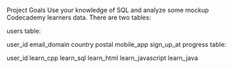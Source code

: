 Project Goals
Use your knowledge of SQL and analyze some mockup Codecademy learners data. There are two tables:

users table:

user_id
email_domain
country
postal
mobile_app
sign_up_at
progress table:

user_id
learn_cpp
learn_sql
learn_html
learn_javascript
learn_java
